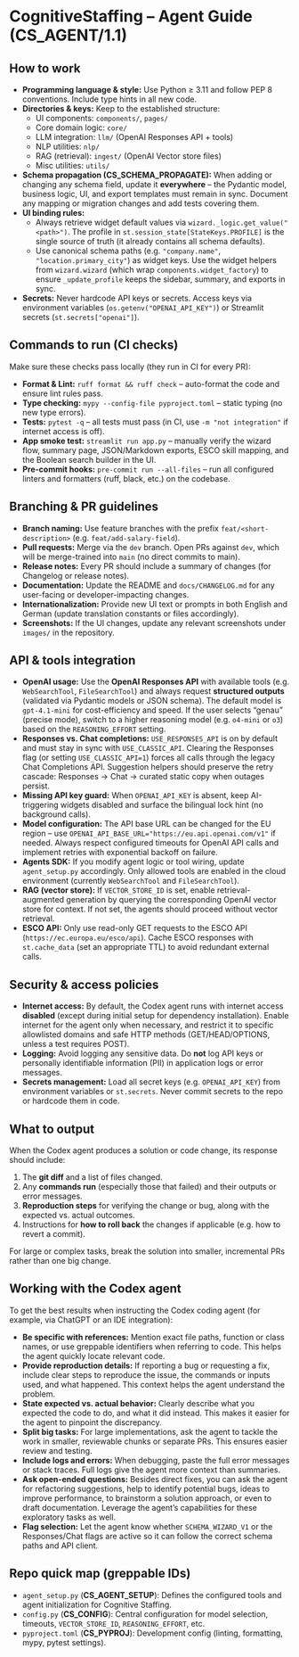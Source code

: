 # CognitiveStaffing – Agent Guide (CS_AGENT/1.1)

## How to work
- **Programming language & style:** Use Python ≥ 3.11 and follow PEP 8 conventions. Include type hints in all new code.
- **Directories & keys:** Keep to the established structure:
  - UI components: `components/`, `pages/`
  - Core domain logic: `core/`
  - LLM integration: `llm/` (OpenAI Responses API + tools)
  - NLP utilities: `nlp/`
  - RAG (retrieval): `ingest/` (OpenAI Vector store files)
  - Misc utilities: `utils/`
- **Schema propagation (CS_SCHEMA_PROPAGATE):** When adding or changing any schema field, update it **everywhere** – the Pydantic model, business logic, UI, and export templates must remain in sync. Document any mapping or migration changes and add tests covering them.
- **UI binding rules:** 
  - Always retrieve widget default values via `wizard._logic.get_value("<path>")`. The profile in `st.session_state[StateKeys.PROFILE]` is the single source of truth (it already contains all schema defaults).
  - Use canonical schema paths (e.g. `"company.name"`, `"location.primary_city"`) as widget keys. Use the widget helpers from `wizard.wizard` (which wrap `components.widget_factory`) to ensure `_update_profile` keeps the sidebar, summary, and exports in sync.
- **Secrets:** Never hardcode API keys or secrets. Access keys via environment variables (`os.getenv("OPENAI_API_KEY")`) or Streamlit secrets (`st.secrets["openai"]`).

## Commands to run (CI checks)
Make sure these checks pass locally (they run in CI for every PR):
- **Format & Lint:** `ruff format && ruff check` – auto-format the code and ensure lint rules pass.
- **Type checking:** `mypy --config-file pyproject.toml` – static typing (no new type errors).
- **Tests:** `pytest -q` – all tests must pass (in CI, use `-m "not integration"` if internet access is off).
- **App smoke test:** `streamlit run app.py` – manually verify the wizard flow, summary page, JSON/Markdown exports, ESCO skill mapping, and the Boolean search builder in the UI.
- **Pre-commit hooks:** `pre-commit run --all-files` – run all configured linters and formatters (ruff, black, etc.) on the codebase.

## Branching & PR guidelines
- **Branch naming:** Use feature branches with the prefix `feat/<short-description>` (e.g. `feat/add-salary-field`).
- **Pull requests:** Merge via the `dev` branch. Open PRs against `dev`, which will be merge-trained into `main` (no direct commits to main).
- **Release notes:** Every PR should include a summary of changes (for Changelog or release notes).
- **Documentation:** Update the README and `docs/CHANGELOG.md` for any user-facing or developer-impacting changes.
- **Internationalization:** Provide new UI text or prompts in both English and German (update translation constants or files accordingly).
- **Screenshots:** If the UI changes, update any relevant screenshots under `images/` in the repository.

## API & tools integration
- **OpenAI usage:** Use the **OpenAI Responses API** with available tools (e.g. `WebSearchTool`, `FileSearchTool`) and always request **structured outputs** (validated via Pydantic models or JSON schema). The default model is `gpt-4.1-mini` for cost-efficiency and speed. If the user selects “genau” (precise mode), switch to a higher reasoning model (e.g. `o4-mini` or `o3`) based on the `REASONING_EFFORT` setting.
- **Responses vs. Chat completions:** `USE_RESPONSES_API` is on by default and must stay in sync with `USE_CLASSIC_API`. Clearing the Responses flag (or setting `USE_CLASSIC_API=1`) forces all calls through the legacy Chat Completions API. Suggestion helpers should preserve the retry cascade: Responses → Chat → curated static copy when outages persist.
- **Missing API key guard:** When `OPENAI_API_KEY` is absent, keep AI-triggering widgets disabled and surface the bilingual lock hint (no background calls).
- **Model configuration:** The API base URL can be changed for the EU region – use `OPENAI_API_BASE_URL="https://eu.api.openai.com/v1"` if needed. Always respect configured timeouts for OpenAI API calls and implement retries with exponential backoff on failure.
- **Agents SDK:** If you modify agent logic or tool wiring, update `agent_setup.py` accordingly. Only allowed tools are enabled in the cloud environment (currently `WebSearchTool` and `FileSearchTool`).
- **RAG (vector store):** If `VECTOR_STORE_ID` is set, enable retrieval-augmented generation by querying the corresponding OpenAI vector store for context. If not set, the agents should proceed without vector retrieval.
- **ESCO API:** Only use read-only GET requests to the ESCO API (`https://ec.europa.eu/esco/api`). Cache ESCO responses with `st.cache_data` (set an appropriate TTL) to avoid redundant external calls.

## Security & access policies 
- **Internet access:** By default, the Codex agent runs with internet access **disabled** (except during initial setup for dependency installation). Enable internet for the agent only when necessary, and restrict it to specific allowlisted domains and safe HTTP methods (GET/HEAD/OPTIONS, unless a test requires POST).
- **Logging:** Avoid logging any sensitive data. Do **not** log API keys or personally identifiable information (PII) in application logs or error messages.
- **Secrets management:** Load all secret keys (e.g. `OPENAI_API_KEY`) from environment variables or `st.secrets`. Never commit secrets to the repo or hardcode them in code.

## What to output
When the Codex agent produces a solution or code change, its response should include:
1. The **git diff** and a list of files changed.
2. Any **commands run** (especially those that failed) and their outputs or error messages.
3. **Reproduction steps** for verifying the change or bug, along with the expected vs. actual outcomes.
4. Instructions for **how to roll back** the changes if applicable (e.g. how to revert a commit).

For large or complex tasks, break the solution into smaller, incremental PRs rather than one big change.

## Working with the Codex agent
To get the best results when instructing the Codex coding agent (for example, via ChatGPT or an IDE integration):
- **Be specific with references:** Mention exact file paths, function or class names, or use greppable identifiers when referring to code. This helps the agent quickly locate relevant code.
- **Provide reproduction details:** If reporting a bug or requesting a fix, include clear steps to reproduce the issue, the commands or inputs used, and what happened. This context helps the agent understand the problem.
- **State expected vs. actual behavior:** Clearly describe what you expected the code to do, and what it did instead. This makes it easier for the agent to pinpoint the discrepancy.
- **Split big tasks:** For large implementations, ask the agent to tackle the work in smaller, reviewable chunks or separate PRs. This ensures easier review and testing.
- **Include logs and errors:** When debugging, paste the full error messages or stack traces. Full logs give the agent more context than summaries.
- **Ask open-ended questions:** Besides direct fixes, you can ask the agent for refactoring suggestions, help to identify potential bugs, ideas to improve performance, to brainstorm a solution approach, or even to draft documentation. Leverage the agent’s capabilities for these exploratory tasks as well.
- **Flag selection:** Let the agent know whether `SCHEMA_WIZARD_V1` or the Responses/Chat flags are active so it can follow the correct schema paths and API client.

## Repo quick map (greppable IDs)
- `agent_setup.py` (**CS_AGENT_SETUP**): Defines the configured tools and agent initialization for Cognitive Staffing.
- `config.py` (**CS_CONFIG**): Central configuration for model selection, timeouts, `VECTOR_STORE_ID`, `REASONING_EFFORT`, etc.
- `pyproject.toml` (**CS_PYPROJ**): Development config (linting, formatting, mypy, pytest settings).
